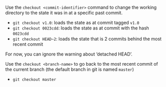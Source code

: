 Use the `checkout <commit-identifier>` command to change the working directory to the state it was in at a specific past commit.

* `git checkout v1.0`: loads the state as at commit tagged `v1.0`
* `git checkout 0023cdd`: loads the state as at commit with the hash `0023cdd`
* `git checkout HEAD~2`: loads the state that is 2 commits behind the most recent commit

For now, you can ignore the warning about ‘detached HEAD’.

Use the `checkout <branch-name>` to go back to the most recent commit of the current branch (the default branch in git is named `master`)

* `git checkout master`
